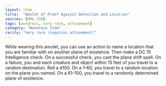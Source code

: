 ```yaml
---
layout: item
title:  "Amulet of Proof Against Detection and Location"
sources: [DMG.150]
tags: [wondrous, very rare, attunement]
category: "Wondrous Item"
rarity: "Very rare (requires attunement)"
---
```


While wearing this amulet, you can use an action to name a location that you are familiar with on another plane of existence. Then make a DC 15 Intelligence check. On a successful check, you cast the plane shift spell. On a failure, you and each creature and object within 15 feet of you travel to a random destination. Roll a d100. On a 1–60, you travel to a random location on the plane you named. On a 61–100, you travel to a randomly determined plane of existence.